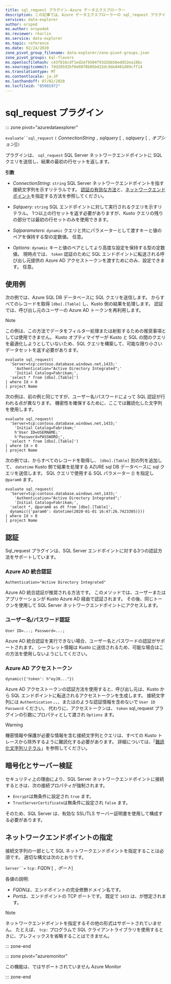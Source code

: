 ```yaml
---
title: sql_request プラグイン-Azure データエクスプローラー
description: この記事では、Azure データエクスプローラーの sql_request プラグインについて説明します。
services: data-explorer
author: orspod
ms.author: orspodek
ms.reviewer: rkarlin
ms.service: data-explorer
ms.topic: reference
ms.date: 02/24/2020
zone_pivot_group_filename: data-explorer/zone-pivot-groups.json
zone_pivot_groups: kql-flavors
ms.openlocfilehash: c43f816cdf1ed2ef9504f93d2bb56edd52ea18bc
ms.sourcegitcommit: 7dd20592bf0e08f8b05bd32dc9de8461d89cff14
ms.translationtype: MT
ms.contentlocale: ja-JP
ms.lasthandoff: 07/02/2020
ms.locfileid: "85901972"
---
```

# <a name="sql_request-plugin"></a>sql_request プラグイン

::: zone pivot="azuredataexplorer"

  `evaluate``sql_request` `(` *ConnectionString* `,` *sqlquery* [ `,` *sqlquery* [ `,` *オプション*]]`)`

プラグインは、 `sql_request` SQL Server ネットワークエンドポイントに SQL クエリを送信し、結果の最初の行セットを返します。

**引数**

* *ConnectionString*: `string` SQL Server ネットワークエンドポイントを指す接続文字列を示すリテラルです。 [認証の有効な方法](#authentication)と、[ネットワークエンドポイント](#specify-the-network-endpoint)を指定する方法を参照してください。

* *Sqlquery*: `string` SQL エンドポイントに対して実行されるクエリを示すリテラル。 1つ以上の行セットを返す必要がありますが、Kusto クエリの残りの部分では最初の行セットのみを使用できます。

* *Sqlparameters*: `dynamic` クエリと共にパラメーターとして渡すキーと値のペアを保持する型の定数値。 任意。
  
* *Options*: `dynamic` キーと値のペアとしてより高度な設定を保持する型の定数値。 現時点では、 `token` 認証のために SQL エンドポイントに転送される呼び出し元提供の Azure AD アクセストークンを渡すためにのみ、設定できます。 任意。

## <a name="examples"></a>使用例

次の例では、Azure SQL DB データベースに SQL クエリを送信します。 からすべてのレコードを取得 `[dbo].[Table]` し、Kusto 側の結果を処理します。 認証では、呼び出し元のユーザーの Azure AD トークンを再利用します。 

> [!NOTE]
> この例は、この方法でデータをフィルター処理または射影するための推奨事項としては使用できません。 Kusto オプティマイザーが Kusto と SQL の間のクエリを最適化しようとしていないため、SQL クエリを構築して、可能な限り小さいデータセットを返す必要があります。

```kusto
evaluate sql_request(
  'Server=tcp:contoso.database.windows.net,1433;'
    'Authentication="Active Directory Integrated";'
    'Initial Catalog=Fabrikam;',
  'select * from [dbo].[Table]')
| where Id > 0
| project Name
```

次の例は、前の例と同じですが、ユーザー名/パスワードによって SQL 認証が行われる点が異なります。 機密性を確保するために、ここでは難読化した文字列を使用します。

```kusto
evaluate sql_request(
  'Server=tcp:contoso.database.windows.net,1433;'
    'Initial Catalog=Fabrikam;'
    h'User ID=USERNAME;'
    h'Password=PASSWORD;',
  'select * from [dbo].[Table]')
| where Id > 0
| project Name
```

次の例では、からすべてのレコードを取得し、 `[dbo].[Table]` 別の列を追加して、 `datetime` Kusto 側で結果を処理する AZURE sql DB データベースに sql クエリを送信します。
SQL クエリで使用する SQL パラメーター () を指定し `@param0` ます。

```kusto
evaluate sql_request(
  'Server=tcp:contoso.database.windows.net,1433;'
    'Authentication="Active Directory Integrated";'
    'Initial Catalog=Fabrikam;',
  'select *, @param0 as dt from [dbo].[Table]',
  dynamic({'param0': datetime(2020-01-01 16:47:26.7423305)}))
| where Id > 0
| project Name
```

## <a name="authentication"></a>認証

Sql_request プラグインは、SQL Server エンドポイントに対する3つの認証方法をサポートしています。

### <a name="azure-ad-integrated-authentication"></a>Azure AD 統合認証 

`Authentication="Active Directory Integrated"`

  Azure AD 統合認証が推奨される方法です。 このメソッドでは、ユーザーまたはアプリケーションが Kusto Azure AD 経由で認証されます。 その後、同じトークンを使用して SQL Server ネットワークエンドポイントにアクセスします。

### <a name="usernamepassword-authentication"></a>ユーザー名/パスワード認証

`User ID=...; Password=...;`

  Azure AD 統合認証を実行できない場合、ユーザー名とパスワードの認証がサポートされます。 シークレット情報は Kusto に送信されるため、可能な場合はこの方法を使用しないようにしてください。

### <a name="azure-ad-access-token"></a>Azure AD アクセストークン

`dynamic({'token': h"eyJ0..."})`

   Azure AD アクセストークンの認証方法を使用すると、呼び出し元は、Kusto から SQL エンドポイントに転送されるアクセストークンを生成します。 接続文字列には `Authentication` 、、、またはのような認証情報を含めないで `User ID` `Password` ください。 代わりに、アクセストークンは、 `token` sql_request プラグインの引数にプロパティとして渡され `Options` ます。
     
> [!WARNING]
> 機密情報や保護が必要な情報を含む接続文字列とクエリは、すべての Kusto トレースから除外するように難読化する必要があります。
> 詳細については、「[難読化文字列リテラル](scalar-data-types/string.md#obfuscated-string-literals)」を参照してください。

## <a name="encryption-and-server-validation"></a>暗号化とサーバー検証

セキュリティ上の理由により、SQL Server ネットワークエンドポイントに接続するときは、次の接続プロパティが強制されます。

* `Encrypt`は無条件に設定され `true` ます。
* `TrustServerCertificate`は無条件に設定され `false` ます。

そのため、SQL Server は、有効な SSL/TLS サーバー証明書を使用して構成する必要があります。

## <a name="specify-the-network-endpoint"></a>ネットワークエンドポイントの指定

接続文字列の一部として SQL ネットワークエンドポイントを指定することは必須です。
適切な構文は次のとおりです。

`Server``=` `tcp:` *FQDN* [ `,` *ポート*]

各値の説明:

* *FQDN*は、エンドポイントの完全修飾ドメイン名です。
* *Port*は、エンドポイントの TCP ポートです。 既定で `1433` は、が想定されます。

> [!NOTE]
> ネットワークエンドポイントを指定するその他の形式はサポートされていません。
> たとえば、 `tcp:` プログラムで SQL クライアントライブラリを使用するときに、プレフィックスを省略することはできません。

::: zone-end

::: zone pivot="azuremonitor"

この機能は、ではサポートされていません Azure Monitor

::: zone-end
